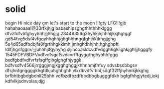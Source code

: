 # solid
begin
Hi
nice day
gm
let's start
to the moon !!!gty
LFG!!!gjb
hahahaoaaa!@33rfkjhjg
babashipsghgthhthhhklggg
dfvzfdfvbfghyyhhhjjjhhgjg
23446356g3hyhkjhjhhhljkkjhgtggf
gd54fvg5dsf4vfgqyhhghhjghghhhnggfghjhktkhgjjghg
5s4d65sdfbdbjfs8fgrthhgkklmh;jmhghdhhjhh;hghghpft
ldlfjhgnfggm/;;juhhhjlfgyhyhg
sljincoasldcvdfvdggh6gklighkjghljjhgggfy
1545FDFVBDFVvdfvdfsgcfsvdcvrfffgygg\hghyohhfggg
bxdfgbdfvdfvrfsfsgffglhglghgfhjyggk
bdfvsdfv4566jrrgggjmgjkgghghggjkhhnhmjfhfuy
sdvsbsdbbgsv dfsjhnfgnggggkhgfdkjuhghhghh
vb dbvdfv'bbl,sdgf32ffjhyhmkjkkghg
brfbhtbgbdgbdnli25bhh
vdfbzdfbzdfbbdbbgbugggfdkh
bgfgfhhgjytedj,iokj
kdfvlkjsdnvolas;djg
